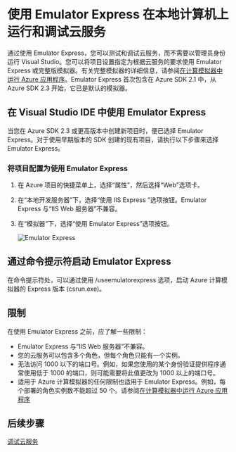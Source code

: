 <properties
    pageTitle="使用 Emulator Express 在本地计算机上运行和调试云服务 | Azure"
    description="使用 Emulator Express 在本地计算机上运行和调试云服务"
    services="visual-studio-online"
    documentationcenter="n/a"
    author="TomArcher"
    manager="douge"
    editor="" />
<tags
    ms.assetid="73108f98-a552-4817-b7a1-551367b71906"
    ms.service="visual-studio-online"
    ms.devlang="multiple"
    ms.topic="article"
    ms.tgt_pltfrm="multiple"
    ms.workload="na"
    ms.date="11/11/2016"
    wacn.date="03/30/2017"
    ms.author="tarcher" />  


# 使用 Emulator Express 在本地计算机上运行和调试云服务
通过使用 Emulator Express，您可以测试和调试云服务，而不需要以管理员身份运行 Visual Studio。您可以将项目设置指定为根据云服务的要求使用 Emulator Express 或完整版模拟器。有关完整模拟器的详细信息，请参阅[在计算模拟器中运行 Azure 应用程序](/documentation/articles/storage-use-emulator/)。Emulator Express 首次包含在 Azure SDK 2.1 中，从 Azure SDK 2.3 开始，它已是默认的模拟器。

## 在 Visual Studio IDE 中使用 Emulator Express
当您在 Azure SDK 2.3 或更高版本中创建新项目时，便已选择 Emulator Express。对于使用早期版本的 SDK 创建的现有项目，请执行以下步骤来选择 Emulator Express。

### 将项目配置为使用 Emulator Express
1. 在 Azure 项目的快捷菜单上，选择“属性”，然后选择“Web”选项卡。
2. 在“本地开发服务器”下，选择“使用 IIS Express ”选项按钮。Emulator Express 与“IIS Web 服务器”不兼容。
3. 在“模拟器”下，选择“使用 Emulator Express”选项按钮。
   
    ![Emulator Express](./media/vs-azure-tools-emulator-express-debug-run/IC673363.gif)

## 通过命令提示符启动 Emulator Express
在命令提示符处，可以通过使用 /useemulatorexpress 选项，启动 Azure 计算模拟器的 Express 版本 (csrun.exe)。

## 限制
在使用 Emulator Express 之前，应了解一些限制：

- Emulator Express 与“IIS Web 服务器”不兼容。
- 您的云服务可以包含多个角色，但每个角色只能有一个实例。
- 无法访问 1000 以下的端口号。例如，如果您使用的某个身份验证提供程序通常使用低于 1000 的端口，则可能需要将此值更改为 1000 以上的端口号。
- 适用于 Azure 计算模拟器的任何限制也适用于 Emulator Express。例如，每个部署的角色实例数不能超过 50 个。请参阅[在计算模拟器中运行 Azure 应用程序](/documentation/articles/vs-azure-tools-performance-profiling-cloud-services/)

## 后续步骤
[调试云服务](https://msdn.microsoft.com/zh-cn/library/azure/ee405479.aspx)

<!---HONumber=Mooncake_0320_2017-->
<!-- Update_Description: link update -->